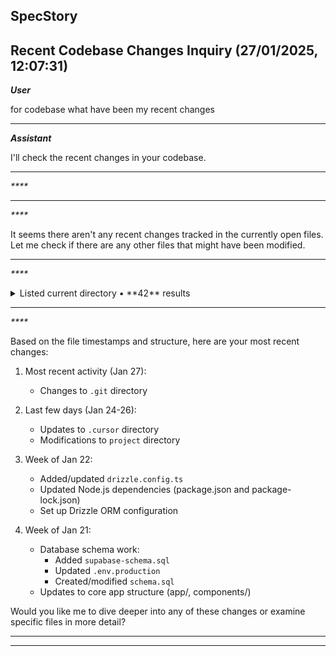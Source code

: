 ## SpecStory

## Recent Codebase Changes Inquiry (27/01/2025, 12:07:31)

_**User**_

for codebase what have been my recent changes 

---

_**Assistant**_

I'll check the recent changes in your codebase.

---

_****_



---

_****_



It seems there aren't any recent changes tracked in the currently open files. Let me check if there are any other files that might have been modified.

---

_****_

<details>
            <summary>Listed current directory • **42** results</summary>
        
| Name |
|-------|
| 📄 `.git` |
| 📄 `.cursor` |
| 📄 `.cursorrules` |
| 📄 `project` |
| 📄 `scripts` |
| 📄 `drizzle.config.ts` |
| 📄 `package-lock.json` |
| 📄 `package.json` |
| 📄 `node_modules` |
| 📄 `drizzle` |
| 📄 `supabase-schema.sql` |
| 📄 `.env.production` |
| 📄 `schema.sql` |
| 📄 `db` |
| 📄 `app` |
| 📄 `.next` |
| 📄 `components` |
| 📄 `.gitignore` |
| 📄 `.vercel` |
| 📄 `vercel.json` |
| 📄 `.eslintrc.json` |
| 📄 `.DS_Store` |
| 📄 `tailwind.config.ts` |
| 📄 `emails` |
| 📄 `.env.local` |
| 📄 `lib` |
| 📄 `types` |
| 📄 `README.md` |
| 📄 `next-env.d.ts` |
| 📄 `tsconfig.json` |
| 📄 `hooks` |
| 📄 `data` |
| 📄 `remote_schema_check.sql` |
| 📄 `supabase` |
| 📄 `remote_schema.sql` |
| 📄 `utilities` |
| 📄 `public` |
| 📄 `.env.vercel` |
| 📄 `next.config.js` |
| 📄 `components.json` |
| 📄 `next.config.mjs` |
| 📄 `postcss.config.mjs` |

</details>

---

_****_



Based on the file timestamps and structure, here are your most recent changes:

1. Most recent activity (Jan 27):
   - Changes to `.git` directory

2. Last few days (Jan 24-26):
   - Updates to `.cursor` directory
   - Modifications to `project` directory

3. Week of Jan 22:
   - Added/updated `drizzle.config.ts`
   - Updated Node.js dependencies (package.json and package-lock.json)
   - Set up Drizzle ORM configuration

4. Week of Jan 21:
   - Database schema work:
     - Added `supabase-schema.sql`
     - Updated `.env.production`
     - Created/modified `schema.sql`
   - Updates to core app structure (app/, components/)

Would you like me to dive deeper into any of these changes or examine specific files in more detail?

---



---

